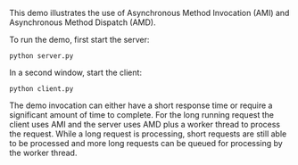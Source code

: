 This demo illustrates the use of Asynchronous Method Invocation (AMI)
and Asynchronous Method Dispatch (AMD).

To run the demo, first start the server:

```
python server.py
```

In a second window, start the client:

```
python client.py
```

The demo invocation can either have a short response time or require a
significant amount of time to complete. For the long running request
the client uses AMI and the server uses AMD plus a worker thread to
process the request. While a long request is processing, short
requests are still able to be processed and more long requests can be
queued for processing by the worker thread.
